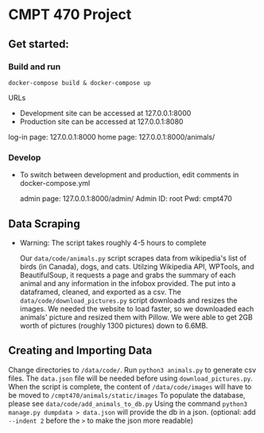 # CMPT 470 Project

## Get started:

### Build and run

`docker-compose build & docker-compose up`

URLs
- Development site can be accessed at 127.0.0.1:8000
- Production site can be accessed at 127.0.0.1:8080

log-in page: 127.0.0.1:8000
home page: 127.0.0.1:8000/animals/

### Develop

- To switch between development and production, edit comments in docker-compose.yml

  admin page: 127.0.0.1:8000/admin/
  Admin ID: root
  Pwd: cmpt470

## Data Scraping 
- Warning: The script takes roughly 4-5 hours to complete

  Our `data/code/animals.py` script scrapes data from wikipedia's list of birds (in Canada), dogs, and cats. Utilzing Wikipedia API, WPTools, and BeautifulSoup,
  it requests a page and grabs the summary of each animal and any information in the infobox provided. The put into a dataframed, cleaned, and exported as a csv.
  The `data/code/download_pictures.py` script downloads and resizes the images. We needed the website to load faster, so we downloaded each animals' picture
  and resized them with Pillow. We were able to get 2GB worth of pictures (roughly 1300 pictures) down to 6.6MB.
  

## Creating and Importing Data
Change directories to `/data/code/`.
Run `python3 animals.py` to generate csv files.
The `data.json` file will be needed before using `download_pictures.py`. When the script is complete, the content of `/data/code/images` will have to be moved to
`/cmpt470/animals/static/images`
To populate the database, please see `data/code/add_animals_to_db.py`
Using the command `python3 manage.py dumpdata > data.json` will provide the db in a json. (optional: add `--indent 2` before the `>` to make the json more readable)
